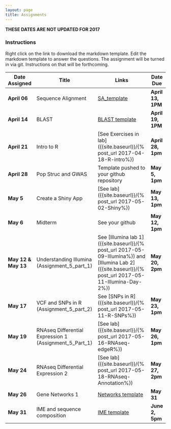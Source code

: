 ```yaml
---
layout: page
title: Assignments
---
```


__THESE DATES ARE NOT UPDATED FOR 2017__

### Instructions

Right click on the link to download the markdown template.  Edit the markdown template to answer the questions.  The assignment will be turned in via git.  Instructions on that will be forthcoming.

| Date Assigned | Title              | Links                                        | Date Due       |
|---------------|--------------------|----------------------------------------------|----------------|
| __April 06__  | Sequence Alignment | [SA_template](Assignment_1.5_SA_template.md) | __April 13, 1PM__  |
| __April 14__  | BLAST              | [BLAST template]()   | __April 19, 1PM__  |
| __April 21__  | Intro to R         | [See Exercises in lab]({{site.baseurl}}/{% post_url 2017-04-18-R-intro%}) | __April 28, 1pm__  |
| __April 28__  | Pop Struc and GWAS | Template pushed to your github repository    | __May 5, 1pm__ |
| __May 5__     | Create a Shiny App | [See lab]({{site.baseurl}}/{% post_url 2017-05-02-Shiny%}) | __May 13, 1pm__ |
| __May 6__     | Midterm             | See your github                             | __May 12, 1pm__ |
| __May 12 & May 13__ | Understanding Illumina (Assignment_5_part_1)| See [Illumina lab 1]({{site.baseurl}}/{% post_url 2017-05-09-Illumina%}) and [Illumina Lab 2]({{site.baseurl}}/{% post_url 2017-05-11-Illumina-Day-2%})  | __May 20, 2pm__ |
| __May 17__ | VCF and SNPs in R (Assignment_5_part_2)| See [SNPs in R]({{site.baseurl}}/{% post_url 2017-05-11-R-SNPs%}) | __May 23, 1pm__ |
| __May 19__       | RNAseq Differential Expression 1 (Assignment_5_Part_1) | [See lab]({{site.baseurl}}/{% post_url 2017-05-16-RNAseq-edgeR%}) | __May 26, 1pm__ |
| __May 24__       | RNAseq Differential Expression 2 |  [See lab]({{site.baseurl}}/{% post_url 2017-05-18-RNAseq-Annotation%})| __May 27, 2pm__ |
| __May 26__       | Gene Networks 1 | [Networks template](Assignment_7_template.Rmd)          | __May 31__ |
| __May 31__       | IME and sequence composition | [IME template](Assignment_8_template.md)          | __June 2, 5pm__ |
